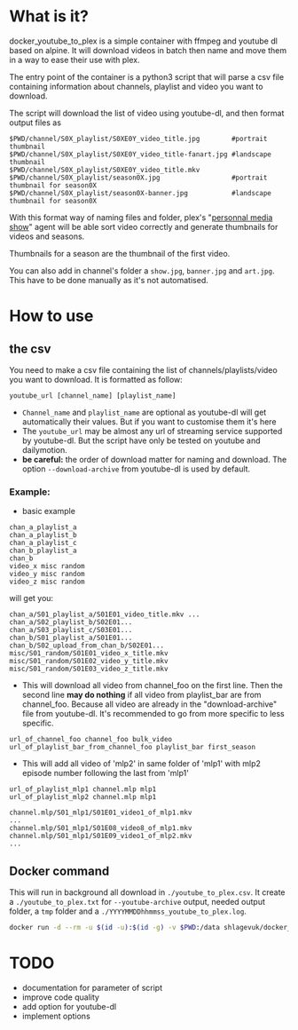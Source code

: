 # What is it?

docker_youtube_to_plex is a simple container with ffmpeg and youtube dl based on alpine. It will download videos in batch then name and move them in a way to ease their use with plex.

The entry point of the container is a python3 script that will parse a csv file containing information about channels, playlist and video you want to download.

The script will download the list of video using youtube-dl, and then format output files as
```
$PWD/channel/S0X_playlist/S0XE0Y_video_title.jpg        #portrait thumbnail
$PWD/channel/S0X_playlist/S0XE0Y_video_title-fanart.jpg #landscape thumbnail
$PWD/channel/S0X_playlist/S0XE0Y_video_title.mkv
$PWD/channel/S0X_playlist/season0X.jpg                  #portrait thumbnail for season0X
$PWD/channel/S0X_playlist/season0X-banner.jpg           #landscape thumbnail for season0X
```
With this format way of naming files and folder, plex's "[personnal media show](https://support.plex.tv/articles/200220717-local-media-assets-tv-shows/)" agent will be able sort video correctly and generate thumbnails for videos and seasons.

Thumbnails for a season are the thumbnail of the first video.

You can also add in channel's folder a `show.jpg`, `banner.jpg` and `art.jpg`. This have to be done manually as it's not automatised.

# How to use

## the csv

You need to make a csv file containing the list of channels/playlists/video you want to download.
It is formatted as follow:
```
youtube_url [channel_name] [playlist_name]
```
- `Channel_name` and `playlist_name` are optional as youtube-dl will get automatically their values. But if you want to customise them it's here
- The `youtube_url` may be almost any url of streaming service supported by youtube-dl. But the script have only be tested on youtube and dailymotion.
- **be careful:** the order of download matter for naming and download. The option `--download-archive` from youtube-dl is used by default.

### Example:
- basic example
```
chan_a_playlist_a
chan_a_playlist_b
chan_a_playlist_c
chan_b_playlist_a
chan_b
video_x misc random
video_y misc random
video_z misc random
```
will get you:
```
chan_a/S01_playlist_a/S01E01_video_title.mkv ...
chan_a/S02_playlist_b/S02E01...
chan_a/S03_playlist_c/S03E01...
chan_b/S01_playlist_a/S01E01...
chan_b/S02_upload_from_chan_b/S02E01...
misc/S01_random/S01E01_video_x_title.mkv
misc/S01_random/S01E02_video_y_title.mkv
misc/S01_random/S01E03_video_z_title.mkv
```

- This will download all video from channel_foo on the first line. Then the second line **may do nothing** if all video from playlist_bar are from channel_foo. Because all video are already in the "download-archive" file from youtube-dl. It's recommended to go from more specific to less specific.
```
url_of_channel_foo channel_foo bulk_video   
url_of_playlist_bar_from_channel_foo playlist_bar first_season
```

- This will add all video of 'mlp2' in same folder of 'mlp1' with mlp2 episode number following the last from 'mlp1'
```
url_of_playlist_mlp1 channel.mlp mlp1
url_of_playlist_mlp2 channel.mlp mlp1
```
```
channel.mlp/S01_mlp1/S01E01_video1_of_mlp1.mkv
...
channel.mlp/S01_mlp1/S01E08_video8_of_mlp1.mkv
channel.mlp/S01_mlp1/S01E09_video1_of_mlp2.mkv
...
```

## Docker command

This will run in background all download in `./youtube_to_plex.csv`. It create a `./youtube_to_plex.txt` for `--youtube-archive` output, needed output folder, a `tmp` folder and a `./YYYYMMDDhhmmss_youtube_to_plex.log`.
```bash
docker run -d --rm -u $(id -u):$(id -g) -v $PWD:/data shlagevuk/docker_youtube_to_plex
```


# TODO

- documentation for parameter of script
- improve code quality
- add option for youtube-dl
- implement options
